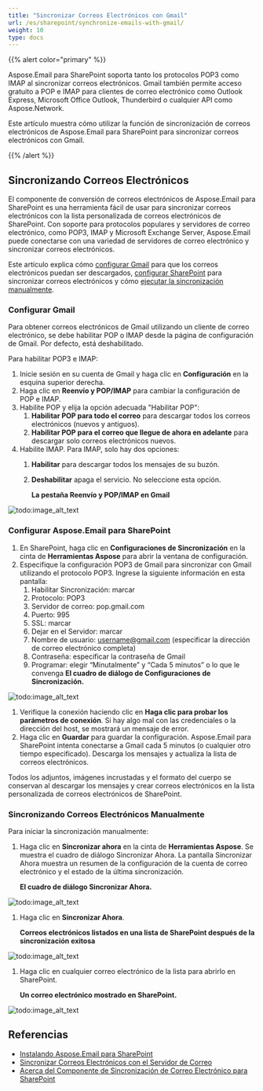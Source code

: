 ```yaml
---
title: "Sincronizar Correos Electrónicos con Gmail"
url: /es/sharepoint/synchronize-emails-with-gmail/
weight: 10
type: docs
---
```



{{% alert color="primary" %}} 

Aspose.Email para SharePoint soporta tanto los protocolos POP3 como IMAP al sincronizar correos electrónicos. Gmail también permite acceso gratuito a POP e IMAP para clientes de correo electrónico como Outlook Express, Microsoft Office Outlook, Thunderbird o cualquier API como Aspose.Network. 

Este artículo muestra cómo utilizar la función de sincronización de correos electrónicos de Aspose.Email para SharePoint para sincronizar correos electrónicos con Gmail.

{{% /alert %}} 
## **Sincronizando Correos Electrónicos**
El componente de conversión de correos electrónicos de Aspose.Email para SharePoint es una herramienta fácil de usar para sincronizar correos electrónicos con la lista personalizada de correos electrónicos de SharePoint. Con soporte para protocolos populares y servidores de correo electrónico, como POP3, IMAP y Microsoft Exchange Server, Aspose.Email puede conectarse con una variedad de servidores de correo electrónico y sincronizar correos electrónicos. 

Este artículo explica cómo [configurar Gmail](/email/sharepoint/synchronize-emails-with-gmail/) para que los correos electrónicos puedan ser descargados, [configurar SharePoint](/email/sharepoint/synchronize-emails-with-gmail/) para sincronizar correos electrónicos y cómo [ejecutar la sincronización manualmente](/email/sharepoint/synchronize-emails-with-gmail/).
### **Configurar Gmail**
Para obtener correos electrónicos de Gmail utilizando un cliente de correo electrónico, se debe habilitar POP o IMAP desde la página de configuración de Gmail. Por defecto, está deshabilitado.

Para habilitar POP3 e IMAP:

1. Inicie sesión en su cuenta de Gmail y haga clic en **Configuración** en la esquina superior derecha.
1. Haga clic en **Reenvío y POP/IMAP** para cambiar la configuración de POP e IMAP.
1. Habilite POP y elija la opción adecuada "Habilitar POP": 
   1. **Habilitar POP para todo el correo** para descargar todos los correos electrónicos (nuevos y antiguos).
   1. **Habilitar POP para el correo que llegue de ahora en adelante** para descargar solo correos electrónicos nuevos.
1. Habilite IMAP. Para IMAP, solo hay dos opciones: 
   1. **Habilitar** para descargar todos los mensajes de su buzón.
   1. **Deshabilitar** apaga el servicio. No seleccione esta opción. 

      **La pestaña Reenvío y POP/IMAP en Gmail** 

![todo:image_alt_text](synchronize-emails-with-gmail_1.png)

### **Configurar Aspose.Email para SharePoint**
1. En SharePoint, haga clic en **Configuraciones de Sincronización** en la cinta de **Herramientas Aspose** para abrir la ventana de configuración.
1. Especifique la configuración POP3 de Gmail para sincronizar con Gmail utilizando el protocolo POP3. Ingrese la siguiente información en esta pantalla: 
   1. Habilitar Sincronización: marcar
   1. Protocolo: POP3
   1. Servidor de correo: pop.gmail.com
   1. Puerto: 995
   1. SSL: marcar
   1. Dejar en el Servidor: marcar
   1. Nombre de usuario: username@gmail.com (especificar la dirección de correo electrónico completa)
   1. Contraseña: especificar la contraseña de Gmail
   1. Programar: elegir “Minutalmente” y “Cada 5 minutos” o lo que le convenga 
      **El cuadro de diálogo de Configuraciones de Sincronización.** 

![todo:image_alt_text](synchronize-emails-with-gmail_2.png)

1. Verifique la conexión haciendo clic en **Haga clic para probar los parámetros de conexión**. Si hay algo mal con las credenciales o la dirección del host, se mostrará un mensaje de error.
1. Haga clic en **Guardar** para guardar la configuración. Aspose.Email para SharePoint intenta conectarse a Gmail cada 5 minutos (o cualquier otro tiempo especificado). Descarga los mensajes y actualiza la lista de correos electrónicos.

Todos los adjuntos, imágenes incrustadas y el formato del cuerpo se conservan al descargar los mensajes y crear correos electrónicos en la lista personalizada de correos electrónicos de SharePoint. 
### **Sincronizando Correos Electrónicos Manualmente**
Para iniciar la sincronización manualmente: 

1. Haga clic en **Sincronizar ahora** en la cinta de **Herramientas Aspose**. Se muestra el cuadro de diálogo Sincronizar Ahora. La pantalla Sincronizar Ahora muestra un resumen de la configuración de la cuenta de correo electrónico y el estado de la última sincronización. 

   **El cuadro de diálogo Sincronizar Ahora.** 

![todo:image_alt_text](synchronize-emails-with-gmail_3.png)

1. Haga clic en **Sincronizar Ahora**. 

   **Correos electrónicos listados en una lista de SharePoint después de la sincronización exitosa** 

![todo:image_alt_text](synchronize-emails-with-gmail_4.png)

1. Haga clic en cualquier correo electrónico de la lista para abrirlo en SharePoint.

   **Un correo electrónico mostrado en SharePoint.** 

![todo:image_alt_text](synchronize-emails-with-gmail_5.png)
## **Referencias**
- [Instalando Aspose.Email para SharePoint](/email/sharepoint/install-aspose-email-for-sharepoint/)
- [Sincronizar Correos Electrónicos con el Servidor de Correo](/email/sharepoint/email-synchronization/)
- [Acerca del Componente de Sincronización de Correo Electrónico para SharePoint](/email/sharepoint/about-email-synchronization/)